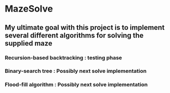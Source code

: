 # MazeSolve
## My ultimate goal with this project is to implement several different algorithms for solving the supplied maze
###  Recursion-based backtracking : testing phase
###  Binary-search tree : Possibly next solve implementation
###  Flood-fill algorithm : Possibly next solve implementation
